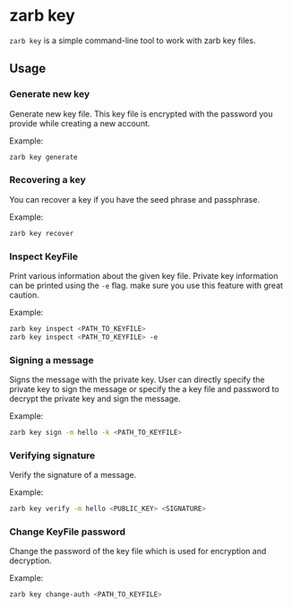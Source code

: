# zarb key

`zarb key` is a simple command-line tool to work with zarb key files.

## Usage

### Generate new key

Generate new key file. This key file is encrypted with the password you provide while creating a new account.

Example:

```bash
zarb key generate
```

### Recovering a key

You can recover a key if you have the seed phrase and passphrase.

Example:

```bash
zarb key recover
```


### Inspect KeyFile

Print various information about the given key file.
Private key information can be printed using the `-e` flag. make sure you use this feature with great caution.

Example:

```bash
zarb key inspect <PATH_TO_KEYFILE>
zarb key inspect <PATH_TO_KEYFILE> -e
```

###  Signing a message

Signs the message with the private key. User can directly specify the private key to sign the message or specify the a key file and password to decrypt the private key and sign the message.

Example:

```bash
zarb key sign -m hello -k <PATH_TO_KEYFILE>
```

### Verifying signature

Verify the signature of a message.

Example:

```bash
zarb key verify -m hello <PUBLIC_KEY> <SIGNATURE>
```

### Change KeyFile password

Change the password of the key file which is used for encryption and decryption.

Example:

```bash
zarb key change-auth <PATH_TO_KEYFILE>
```